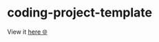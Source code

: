 # coding-project-template
View it [here :globe_with_meridians:](https://asmit2952.github.io/vftvk-Simple-Interest-Calculator/)
